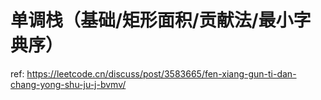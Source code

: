 # 单调栈（基础/矩形面积/贡献法/最小字典序）

ref: https://leetcode.cn/discuss/post/3583665/fen-xiang-gun-ti-dan-chang-yong-shu-ju-j-bvmv/
